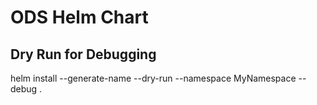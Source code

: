 # ODS Helm Chart

## Dry Run for Debugging

helm install --generate-name --dry-run --namespace MyNamespace --debug .